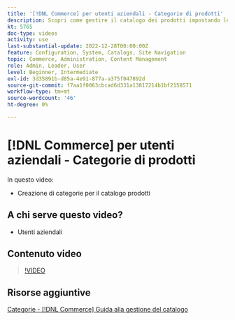 ```yaml
---
title: '[!DNL Commerce] per utenti aziendali - Categorie di prodotti'
description: Scopri come gestire il catalogo dei prodotti impostando le categorie.
kt: 5765
doc-type: videos
activity: use
last-substantial-update: 2022-12-28T00:00:00Z
feature: Configuration, System, Catalogs, Site Navigation
topic: Commerce, Administration, Content Management
role: Admin, Leader, User
level: Beginner, Intermediate
exl-id: 3d35891b-d85a-4e91-877a-a375f047892d
source-git-commit: f7aa1f0063cbcad6d331a13817214b1bf2158571
workflow-type: tm+mt
source-wordcount: '46'
ht-degree: 0%

---
```


# [!DNL Commerce] per utenti aziendali - Categorie di prodotti

In questo video:

- Creazione di categorie per il catalogo prodotti

## A chi serve questo video?

- Utenti aziendali

## Contenuto video

>[!VIDEO](https://video.tv.adobe.com/v/330030?quality=12&learn=on&captions=ita)

## Risorse aggiuntive

[Categorie - [!DNL Commerce] Guida alla gestione del catalogo](https://experienceleague.adobe.com/docs/commerce-admin/catalog/categories/categories.html?lang=it)
